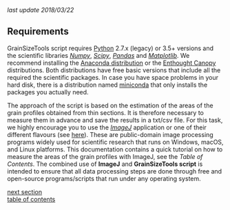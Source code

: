 *last update 2018/03/22*

Requirements
-------------

GrainSizeTools script requires [Python][1] 2.7.x (legacy) or 3.5+ versions and the scientific libraries [*Numpy*][2], [*Scipy*][3], [*Pandas*][9] and [*Matplotlib*][4]. We recommend installing the [Anaconda distribution][5] or the [Enthought Canopy][6] distributions. Both distributions have free basic versions that include all the required the scientific packages. In case you have space problems in your hard disk, there is a distribution named [miniconda][7] that only installs the packages you actually need.

The approach of the script is based on the estimation of the areas of the grain profiles obtained from thin sections. It is therefore necessary to measure them in advance and save the results in a txt/csv file. For this task, we highly encourage you to use the [*ImageJ*](http://rsbweb.nih.gov/ij/) application or one of their different flavours (see [here](http://fiji.sc/ImageJ)). These are public-domain image processing programs widely used for scientific research that runs on Windows, macOS, and Linux platforms. This documentation contains a quick tutorial on how to measure the areas of the grain profiles with ImageJ, see the *Table of Contents*. The combined use of **ImageJ** and **GrainSizeTools script** is intended to ensure that all data processing steps are done through free and open-source programs/scripts that run under any operating system.



[next section](https://github.com/marcoalopez/GrainSizeTools/blob/master/DOCS/Scope.md)  
[table of contents](https://github.com/marcoalopez/GrainSizeTools/blob/master/DOCS/tableOfContents.md)



[1]: https://www.python.org/

[2]: http://www.numpy.org/

[3]: http://www.scipy.org/

[4]: http://matplotlib.org/

[5]: https://www.anaconda.com/download/

[6]: https://www.enthought.com/products/canopy/

[7]: http://conda.pydata.org/miniconda.html

[8]: http://rsbweb.nih.gov/ij/

[9]: http://pandas.pydata.org
